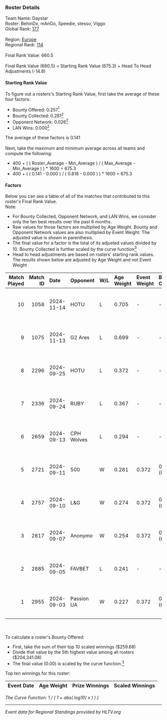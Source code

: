 ### Roster Details<br />
Team Name: Daystar<br />
Roster: BehinDx, mAnGo, Speedie, stesso, Viggo<br />
Global Rank: [177](../../standings_global_2025_01_27.md)<br />
<br />
Region: [Europe]( ../../standings_europe_2025_01_27.md)<br />
Regional Rank: [114]( ../../standings_europe_2025_01_27.md)<br />
<br />
Final Rank Value:  660.5<br />
<br />
Final Rank Value (660.5) = Starting Rank Value (675.3) + Head To Head Adjustments (-14.8)<br />

#### Starting Rank Value<br />
To figure out a rosters's Starting Rank Value, first take the average of these four factors:<br />
- Bounty Offered: 0.257[<sup>1</sup>](#table2)
- Bounty Collected: 0.281[<sup>2</sup>](#table1)
- Opponent Network: 0.026[<sup>2</sup>](#table1)
- LAN Wins: 0.000[<sup>2</sup>](#table1)

The average of these factors is 0.141<br />
<br />
Next, take the maximum and minimum average across all teams and compute the following:<br />
- 400 + ( ( Roster_Average - Min_Average ) / ( Max_Average - Min_Average ) ) * 1600 = 675.3
- 400 + ( ( 0.141 - 0.000 ) / ( 0.818 - 0.000 ) ) * 1600 = 675.3


#### Factors<br />
Below you can see a table of all of the matches that contributed to this roster's Final Rank Value.<br />
Note:<br />

- For Bounty Collected, Opponent Network, and LAN Wins, we consider only the ten best results over the past 6 months.
- Raw values for those factors are multiplied by Age Weight. Bounty and Opponent Network values are also multiplied by Event Weight. The adjusted value is shown in parenthesis.
- The final value for a factor is the total of its adjusted values divided by 10. Bounty Collected is further scaled by the curve function[<sup>3</sup>](#curveFunction)
- Head to head adjustments are based on rosters' starting rank values. The results shown below are adjusted by Age Weight and not Event Weight
<span id="table1"></span><br />


| Match Played | Match ID | Date       | Opponent   | W/L | Age Weight | Event Weight | Bounty Collected | Opponent Network | LAN Wins  | H2H Adj. | Roster                                  |
| -: | -: | :- | :- | :- | :- | :- | :- | :- | :- | -: | :- |
|           10 |     1058 | 2024-11-14 | HOTU       | L   | 0.705      | -            | -                | -                | -         |    -8.21 | BehinDx, mAnGo, Speedie, stesso, Viggo  |
|            9 |     1075 | 2024-11-13 | G2 Ares    | L   | 0.699      | -            | -                | -                | -         |   -13.39 | BehinDx, mAnGo, Speedie, stesso, Viggo  |
|            8 |     2296 | 2024-09-25 | HOTU       | L   | 0.372      | -            | -                | -                | -         |    -5.13 | BehinDx, bekker, Speedie, stesso, Viggo |
|            7 |     2336 | 2024-09-24 | RUBY       | L   | 0.367      | -            | -                | -                | -         |    -7.70 | BehinDx, bekker, Speedie, stesso, Viggo |
|            6 |     2659 | 2024-09-13 | CPH Wolves | L   | 0.294      | -            | -                | -                | -         |    -3.85 | BehinDx, bekker, Speedie, stesso, Viggo |
|            5 |     2721 | 2024-09-11 | 500        | W   | 0.281      | 0.372        | 0.061 (0.006)    | 0.872 (0.091)    | 0 (0.000) |     6.96 | BehinDx, bekker, Speedie, stesso, Viggo |
|            4 |     2757 | 2024-09-10 | L&G        | W   | 0.274      | 0.372        | 0.058 (0.006)    | 0.572 (0.058)    | 0 (0.000) |     6.03 | BehinDx, bekker, Speedie, stesso, Viggo |
|            3 |     2817 | 2024-09-07 | Anonymo    | W   | 0.254      | 0.372        | 0.065 (0.006)    | 0.421 (0.040)    | 0 (0.000) |     5.53 | BehinDx, bekker, Speedie, stesso, Viggo |
|            2 |     2885 | 2024-09-05 | FAVBET     | L   | 0.241      | -            | -                | -                | -         |    -1.73 | BehinDx, bekker, Speedie, stesso, Viggo |
|            1 |     2955 | 2024-09-03 | Passion UA | W   | 0.227      | 0.372        | 0.105 (0.009)    | 0.802 (0.068)    | 0 (0.000) |     6.68 | BehinDx, bekker, Speedie, stesso, Viggo |

<br />
<span id="table2"></span><br />
To calculate a roster's Bounty Offered:<br />

- First, take the sum of their top 10 scaled winnings ($259.68)
- Divide that value by the 5th highest value among all rosters ($204,341.08)
- The final value (0.00) is scaled by the curve function.[<sup>3</sup>](#curveFunction)

Top ten winnings for this roster:<br />

| Event Date | Age Weight | Prize Winnings | Scaled Winnings |
| :- | -: | :- | :- |


<span id="curveFunction"></span>_The Curve Function: 1 / ( 1 + abs( log10( x ) ) )_<br />

---
_Event data for Regional Standings provided by HLTV.org_<br />
